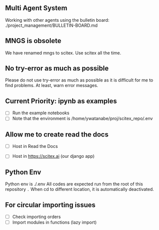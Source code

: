 <!-- ---
!-- Timestamp: 2025-07-04 11:42:29
!-- Author: ywatanabe
!-- File: /home/ywatanabe/proj/scitex_repo/CLAUDE.md
!-- --- -->

## Multi Agent System
Working with other agents using the bulletin board: ./project_management/BULLETIN-BOARD.md

## MNGS is obsolete
We have renamed mngs to scitex. Use scitex all the time.

## No try-error as much as possible
Please do not use try-error as much as possible as it is difficult for me to find problems. At least, warn error messages.

## Current Priority: ipynb as examples
- [ ] Run the example notebooks
- [ ] Note that the environment is /home/ywatanabe/proj/scitex_repo/.env

## Allow me to create read the docs
- [ ] Host in Read the Docs
- [ ] Host in https://scitex.ai (our django app)


## Python Env
Python env is ./.env
All codes are expected run from the root of this repository `.`
When cd to different location, it is automatically deactivated.


## For circular importing issues
- [ ] Check importing orders
- [ ] Import modules in functions (lazy import)

<!-- EOF -->